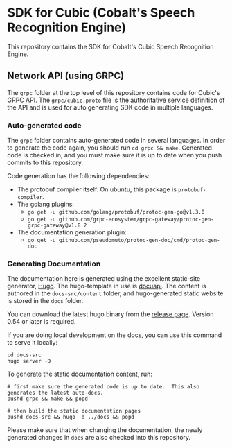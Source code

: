 # SDK for Cubic (Cobalt's Speech Recognition Engine)

This repository contains the SDK for Cobalt's Cubic Speech Recognition Engine.

## Network API (using GRPC)

The `grpc` folder at the top level of this repository contains code for Cubic's
GRPC API.  The `grpc/cubic.proto` file is the authoritative service definition of
the API and is used for auto generating SDK code in multiple languages.

### Auto-generated code

The `grpc` folder contains auto-generated code in several languages.  In order
to generate the code again, you should run `cd grpc && make`.  Generated code is
checked in, and you must make sure it is up to date when you push commits to
this repository.

Code generation has the following dependencies:
  - The protobuf compiler itself.  On ubuntu, this package is `protobuf-compiler`.
  - The golang plugins:
    - `go get -u github.com/golang/protobuf/protoc-gen-go@v1.3.0`
    - `go get -u github.com/grpc-ecosystem/grpc-gateway/protoc-gen-grpc-gateway@v1.8.2`
  - The documentation generation plugin:
    - `go get -u github.com/pseudomuto/protoc-gen-doc/cmd/protoc-gen-doc`

### Generating Documentation

The documentation here is generated using the excellent static-site generator,
[Hugo](https://gohugo.io). The hugo-template in use is
[docuapi](https://themes.gohugo.io/docuapi/). The content is authored in the
`docs-src/content` folder, and hugo-generated static website is stored in the
`docs` folder.

You can download the latest hugo binary from the [release
page](https://github.com/gohugoio/hugo/releases). Version 0.54 or later is
required.

If you are doing local development on the docs, you can use this command to
serve it locally:
```
cd docs-src
hugo server -D
```

To generate the static documentation content, run:
```
# first make sure the generated code is up to date.  This also generates the latest auto-docs.
pushd grpc && make && popd

# then build the static documentation pages
pushd docs-src && hugo -d ../docs && popd
```

Please make sure that when changing the documentation, the newly generated
changes in `docs` are also checked into this repository.

